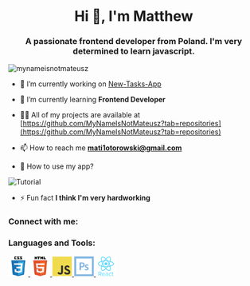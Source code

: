 <h1 align="center">Hi 👋, I'm Matthew</h1>
<h3 align="center">A passionate frontend developer from Poland. I'm very determined to learn javascript.</h3>

<p align="left"> <img src="https://komarev.com/ghpvc/?username=mynameisnotmateusz&label=Profile%20views&color=0e75b6&style=flat" alt="mynameisnotmateusz" /> </p>

- 🔭 I’m currently working on [New-Tasks-App](https://mynameisnotmateusz.github.io/New-Tasks-App/)

- 🌱 I’m currently learning **Frontend Developer**

- 👨‍💻 All of my projects are available at [https://github.com/MyNameIsNotMateusz?tab=repositories](https://github.com/MyNameIsNotMateusz?tab=repositories)

- 📫 How to reach me **mati1otorowski@gmail.com**

- 🤝 How to use my app?

![Tutorial](https://github.com/MyNameIsNotMateusz/newTasks/blob/main/Images/tutorial_v1.2.gif)

- ⚡ Fun fact **I think I'm very hardworking**

<h3 align="left">Connect with me:</h3>
<p align="left">
</p>

<h3 align="left">Languages and Tools:</h3>
<p align="left"> <a href="https://www.w3schools.com/css/" target="_blank" rel="noreferrer"> <img src="https://raw.githubusercontent.com/devicons/devicon/master/icons/css3/css3-original-wordmark.svg" alt="css3" width="40" height="40"/> </a> <a href="https://www.w3.org/html/" target="_blank" rel="noreferrer"> <img src="https://raw.githubusercontent.com/devicons/devicon/master/icons/html5/html5-original-wordmark.svg" alt="html5" width="40" height="40"/> </a> <a href="https://developer.mozilla.org/en-US/docs/Web/JavaScript" target="_blank" rel="noreferrer"> <img src="https://raw.githubusercontent.com/devicons/devicon/master/icons/javascript/javascript-original.svg" alt="javascript" width="40" height="40"/> </a> <a href="https://www.photoshop.com/en" target="_blank" rel="noreferrer"> <img src="https://raw.githubusercontent.com/devicons/devicon/master/icons/photoshop/photoshop-line.svg" alt="photoshop" width="40" height="40"/> </a> <a href="https://reactjs.org/" target="_blank" rel="noreferrer"> <img src="https://raw.githubusercontent.com/devicons/devicon/master/icons/react/react-original-wordmark.svg" alt="react" width="40" height="40"/> </a> </p>
